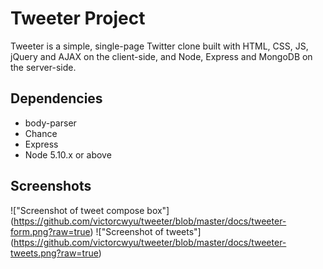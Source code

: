 # Tweeter Project

Tweeter is a simple, single-page Twitter clone built with HTML, CSS, JS, jQuery and AJAX on the client-side, and Node, Express and MongoDB on the server-side.

## Dependencies

- body-parser
- Chance
- Express
- Node 5.10.x or above

## Screenshots
!["Screenshot of tweet compose box"] (https://github.com/victorcwyu/tweeter/blob/master/docs/tweeter-form.png?raw=true) 
!["Screenshot of tweets"] (https://github.com/victorcwyu/tweeter/blob/master/docs/tweeter-tweets.png?raw=true)